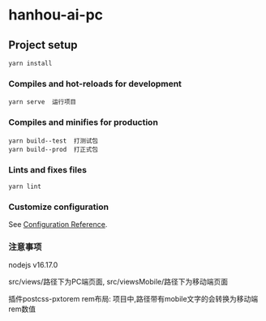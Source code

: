 # hanhou-ai-pc

## Project setup

```
yarn install
```

### Compiles and hot-reloads for development

```
yarn serve  运行项目
```

### Compiles and minifies for production

```
yarn build--test  打测试包
yarn build--prod  打正式包

```

### Lints and fixes files

```
yarn lint
```

### Customize configuration

See [Configuration Reference](https://cli.vuejs.org/config/).


### 注意事项
nodejs v16.17.0


src/views/路径下为PC端页面, src/viewsMobile/路径下为移动端页面

插件postcss-pxtorem rem布局:  项目中,路径带有mobile文字的会转换为移动端rem数值

